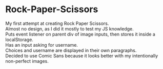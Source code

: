 # Rock-Paper-Scissors
My first attempt at creating Rock Paper Scissors.  
Almost no design, as I did it mostly to test my JS knowledge.  
Puts event listener on parent div of image inputs, then stores it inside a localStorage.  
Has an input asking for username.  
Choices and username are displayed in their own paragraphs.  
Decided to use Comic Sans because it looks better with my intentionally non-perfect images.  